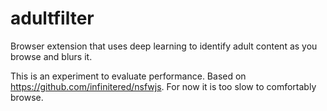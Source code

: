 # adultfilter
Browser extension that uses deep learning to identify adult content as you browse and blurs it.

This is an experiment to evaluate performance. Based on https://github.com/infinitered/nsfwjs. For now it is too slow to comfortably browse.
